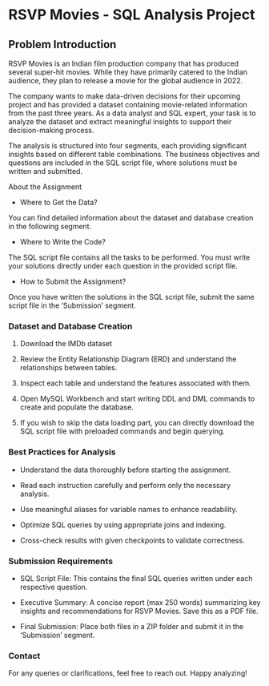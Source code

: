# RSVP Movies - SQL Analysis Project

## Problem Introduction

RSVP Movies is an Indian film production company that has produced several super-hit movies. While they have primarily catered to the Indian audience, they plan to release a movie for the global audience in 2022.

The company wants to make data-driven decisions for their upcoming project and has provided a dataset containing movie-related information from the past three years. As a data analyst and SQL expert, your task is to analyze the dataset and extract meaningful insights to support their decision-making process.

The analysis is structured into four segments, each providing significant insights based on different table combinations. The business objectives and questions are included in the SQL script file, where solutions must be written and submitted.

About the Assignment

- Where to Get the Data?

You can find detailed information about the dataset and database creation in the following segment.

- Where to Write the Code?

The SQL script file contains all the tasks to be performed. You must write your solutions directly under each question in the provided script file.

- How to Submit the Assignment?

Once you have written the solutions in the SQL script file, submit the same script file in the ‘Submission’ segment.

### Dataset and Database Creation

1. Download the IMDb dataset

2. Review the Entity Relationship Diagram (ERD) and understand the relationships between tables.

3. Inspect each table and understand the features associated with them.

4. Open MySQL Workbench and start writing DDL and DML commands to create and populate the database.

5. If you wish to skip the data loading part, you can directly download the SQL script file with preloaded commands and begin querying.

### Best Practices for Analysis

- Understand the data thoroughly before starting the assignment.

- Read each instruction carefully and perform only the necessary analysis.

- Use meaningful aliases for variable names to enhance readability.

- Optimize SQL queries by using appropriate joins and indexing.

- Cross-check results with given checkpoints to validate correctness.

### Submission Requirements

- SQL Script File: This contains the final SQL queries written under each respective question.

- Executive Summary: A concise report (max 250 words) summarizing key insights and recommendations for RSVP Movies. Save this as a PDF file.

- Final Submission: Place both files in a ZIP folder and submit it in the ‘Submission’ segment.

### Contact

For any queries or clarifications, feel free to reach out. Happy analyzing!
